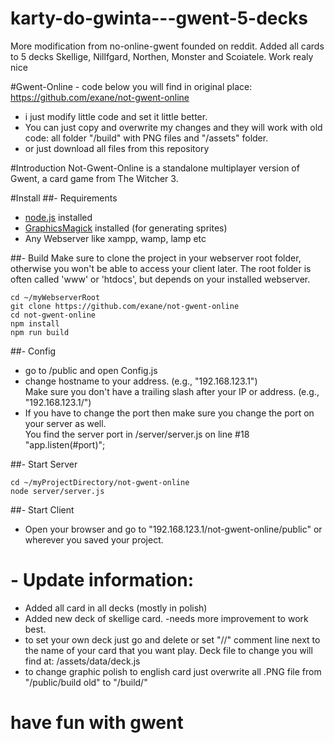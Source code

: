 # karty-do-gwinta---gwent-5-decks
More modification from no-online-gwent founded on reddit.  Added all cards to 5 decks Skellige, Nillfgard, Northen, Monster and Scoiatele. Work realy nice

#Gwent-Online - code below you will find in original place: https://github.com/exane/not-gwent-online
- i just modify little code and set it little better.
- You can just copy and overwrite my changes and they will work with old code: all folder "/build"  with PNG files and "/assets" folder.
- or just download all files from this repository 

#Introduction
Not-Gwent-Online is a standalone multiplayer version of Gwent, a card game from The Witcher 3. 

#Install
##- Requirements
- [node.js](https://nodejs.org/) installed
- [GraphicsMagick](http://www.graphicsmagick.org) installed (for generating sprites)
- Any Webserver like xampp, wamp, lamp etc

##- Build
Make sure to clone the project in your webserver root folder, otherwise you won't be able to access your client later.
The root folder is often called 'www' or 'htdocs', but depends on your installed webserver.
```git
cd ~/myWebserverRoot
git clone https://github.com/exane/not-gwent-online
cd not-gwent-online
npm install
npm run build
```


##- Config
- go to /public and open Config.js
- change hostname to your address. (e.g., "192.168.123.1") <br>Make sure you don't have a trailing slash after your IP or address. (e.g., "192.168.123.1/")
- If you have to change the port then make sure you change the port on your server as well. <br>You find the server port in /server/server.js on line #18 "app.listen(#port)";

##- Start Server
```
cd ~/myProjectDirectory/not-gwent-online
node server/server.js
```

##- Start Client
- Open your browser and go to "192.168.123.1/not-gwent-online/public" or wherever you saved your project.

# - Update information:
- Added all card in all decks (mostly in polish)
- Added  new deck of skellige card. -needs more improvement to work best.
- to set your own deck just go and delete or set "//" comment line next to the name of your card that you want play. Deck file to change you will find at: /assets/data/deck.js
- to change graphic polish to english card just overwrite all .PNG file from "/public/build old"  to "/build/"

# have fun with gwent

